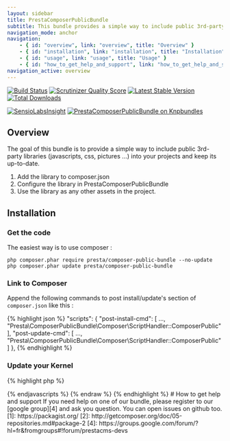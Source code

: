 ```yaml
---
layout: sidebar
title: PrestaComposerPublicBundle
subtitle: This bundle provides a simple way to include public 3rd-party libraries
navigation_mode: anchor
navigation:
    - { id: "overview", link: "overview", title: "Overview" }
    - { id: "installation", link: "installation", title: "Installation" }
    - { id: "usage", link: "usage", title: "Usage" }
    - { id: "how_to_get_help_and_support", link: "how_to_get_help_and_support", title: "Help and support" }
navigation_active: overview
---
```


[![Build Status](https://travis-ci.org/prestaconcept/PrestaComposerPublicBundle.png)](https://travis-ci.org/prestaconcept/PrestaComposerPublicBundle)
[![Scrutinizer Quality Score](https://scrutinizer-ci.com/g/prestaconcept/PrestaComposerPublicBundle/badges/quality-score.png?s=c9cd4805f46ef250b1310143ad8d955814513268)](https://scrutinizer-ci.com/g/prestaconcept/PrestaComposerPublicBundle/)
[![Latest Stable Version](https://poser.pugx.org/presta/composer-public-bundle/v/stable.png)](https://packagist.org/packages/presta/composer-public-bundle)
[![Total Downloads](https://poser.pugx.org/presta/composer-public-bundle/downloads.png)](https://packagist.org/packages/presta/composer-public-bundle)

[![SensioLabsInsight](https://insight.sensiolabs.com/projects/fc4b4416-def6-428c-b873-5fd1f5a9ad39/big.png)](https://insight.sensiolabs.com/projects/fc4b4416-def6-428c-b873-5fd1f5a9ad39)
[![PrestaComposerPublicBundle on Knpbundles](http://knpbundles.com/prestaconcept/PrestaComposerPublicBundle/badge)](http://knpbundles.com/prestaconcept/PrestaComposerPublicBundle)

## Overview

The goal of this bundle is to provide a simple way to include public 3rd-party libraries (javascripts, css, pictures ...) into your projects and keep its up-to-date.

1. Add the library to composer.json
2. Configure the library in PrestaComposerPublicBundle
3. Use the library as any other assets in the project.


## Installation

### Get the code

The easiest way is to use composer :

    php composer.phar require presta/composer-public-bundle --no-update
    php composer.phar update presta/composer-public-bundle

### Link to Composer

Append the following commands to post install/update's section of `composer.json` like this :

{% highlight json %}
"scripts": {
    "post-install-cmd": [
        ...,
        "Presta\\ComposerPublicBundle\\Composer\\ScriptHandler::ComposerPublic"
    ],
    "post-update-cmd": [
        ...,
        "Presta\\ComposerPublicBundle\\Composer\\ScriptHandler::ComposerPublic"
    ]
},
{% endhighlight %}

### Update your Kernel

{% highlight php %}
<?php
class AppKernel extends Kernel
{
    public function registerBundles()
    {
        $bundles = array(
            ...,
            new Presta\ComposerPublicBundle\PrestaComposerPublicBundle()
        );
    }
}
{% endhighlight %}

## Usage

### Add a library

For example, i want to add a jQuery plugin into my project. Unfortunatly the library is not in [packagist][1].

So as explain in [the composer documentation][2], edit `composer.json` :

{% highlight json %}
{
    ...
    "repositories": [
        {
            "type": "package",
            "package": {
                "name": "wesnolte/Pajinate",
                "version": "1.0.0",
                "source": {
                    "url": "https://github.com/wesnolte/Pajinate.git",
                    "type": "git",
                    "reference": "master"
                }
            }
        }
    ],
    ...
}
{% endhighlight %}

And then add it to the `require` section :

{% highlight json %}
{
    ...
    "require": {
        ...
        "wesnolte/Pajinate": "1.0.*"
    },
    ...
}
{% endhighlight %}

Finally you need to add an entry for this library in the PrestaComposerPublicBundle configuration.

Eg. `app/config/config.yml`:

{% highlight yaml %}
presta_composer_public:
    symlink: true
    blend:
        wesnolte/Pajinate:
            vendor: wesnolte
            name: Pajinate
            path: /
{% endhighlight %}

Or shortly:

{% highlight yaml %}
presta_composer_public:
    blend:
        wesnolte/Pajinate: ~
{% endhighlight %}

Launch the command `app/console config:dump-reference PrestaComposerPublicBundle` for more details.

By default, assets from vendor/wesnolte/Pajinate (for example) were hard copy to Ressources/public/ of the prestaComposerPublicBundle.

If symlink: true option is set and OS was able to use it, a symlink replace hard copy.


### Blend it

Finally you only need to install your vendors:

{% highlight bash %}
composer.phar install
{% endhighlight %}

or manually launch symfony command:

{% highlight bash %}
app/console  presta:composer-public
{% endhighlight %}


### Include assets

{% highlight smarty %}
{% raw %}
{# layout.html.twig #}
{%javascripts
        ...
    '@PrestaComposerPublicBundle/Resources/public/wesnolte/Pajinate/jquery.pajinate.js'
%}
    <script type="text/javascript" src="{{ asset_url }}"></script>
{% endjavascripts %}
{% endraw %}
{% endhighlight %}

# How to get help and support

If you need help on one of our bundle, please register to our [google group][4] and ask you question.
You can open issues on github too.

[1]: https://packagist.org/
[2]: http://getcomposer.org/doc/05-repositories.md#package-2
[4]: https://groups.google.com/forum/?hl=fr&fromgroups#!forum/prestacms-devs
